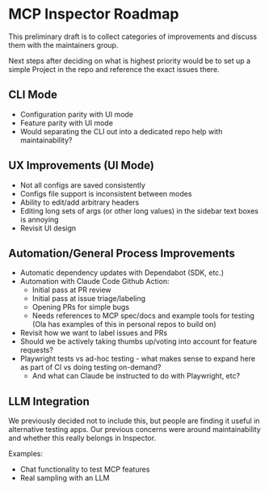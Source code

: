 # MCP Inspector Roadmap

This preliminary draft is to collect categories of improvements and discuss them with the maintainers group.

Next steps after deciding on what is highest priority would be to set up a simple Project in the repo and reference the exact issues there.

## CLI Mode

- Configuration parity with UI mode
- Feature parity with UI mode
- Would separating the CLI out into a dedicated repo help with maintainability?

## UX Improvements (UI Mode)

- Not all configs are saved consistently
- Configs file support is inconsistent between modes
- Ability to edit/add arbitrary headers
- Editing long sets of args (or other long values) in the sidebar text boxes is annoying
- Revisit UI design

## Automation/General Process Improvements

- Automatic dependency updates with Dependabot (SDK, etc.)
- Automation with Claude Code Github Action:
    - Initial pass at PR review
    - Initial pass at issue triage/labeling
    - Opening PRs for simple bugs
    - Needs references to MCP spec/docs and example tools for testing (Ola has examples of this in personal repos to build on)
- Revisit how we want to label issues and PRs
- Should we be actively taking thumbs up/voting into account for feature requests?
- Playwright tests vs ad-hoc testing - what makes sense to expand here as part of CI vs doing testing on-demand?
    - And what can Claude be instructed to do with Playwright, etc?

## LLM Integration

We previously decided not to include this, but people are finding it useful in alternative testing apps. Our previous concerns were around maintainability and whether this really belongs in Inspector.

Examples:
- Chat functionality to test MCP features
- Real sampling with an LLM
